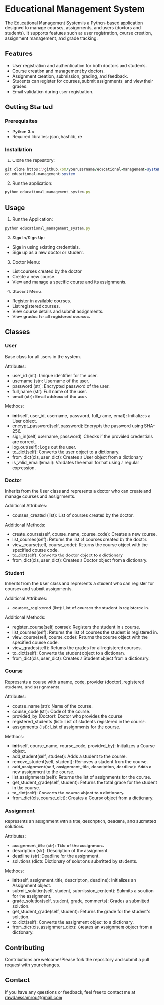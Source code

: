 
# Educational Management System

The Educational Management System is a Python-based application designed to manage courses, assignments, and users (doctors and students). It supports features such as user registration, course creation, assignment management, and grade tracking.

## Features

- User registration and authentication for both doctors and students.
- Course creation and management by doctors.
- Assignment creation, submission, grading, and feedback.
- Students can register for courses, submit assignments, and view their grades.
- Email validation during user registration.

## Getting Started
### Prerequisites
- Python 3.x
- Required libraries: json, hashlib, re
### Installation
1. Clone the repository:
```ruby
git clone https://github.com/yourusername/educational-management-system.git
cd educational-management-system
```
 2. Run the application:

 ```ruby
python educational_management_system.py
``` 
## Usage
1. Run the Application:

 ```ruby
python educational_management_system.py
``` 
2. Sign In/Sign Up:

- Sign in using existing credentials.
- Sign up as a new doctor or student.

3. Doctor Menu:

- List courses created by the doctor.
- Create a new course.
- View and manage a specific course and its assignments.

4. Student Menu:

- Register in available courses.
- List registered courses.
- View course details and submit assignments.
- View grades for all registered courses.

## Classes
### User
Base class for all users in the system.

Attributes: 

- user_id (int): Unique identifier for the user.
- username (str): Username of the user.
- password (str): Encrypted password of the user.
- full_name (str): Full name of the user.
- email (str): Email address of the user.

Methods:

- __init__(self, user_id, username, password, full_name, email): Initializes a User object.
- encrypt_password(self, password): Encrypts the password using SHA-256.
- sign_in(self, username, password): Checks if the provided credentials are correct.
- log_out(self): Logs out the user.
- to_dict(self): Converts the user object to a dictionary.
- from_dict(cls, user_dict): Creates a User object from a dictionary.
- is_valid_email(email): Validates the email format using a regular expression.

### Doctor
Inherits from the User class and represents a doctor who can create and manage courses and assignments.

Additional Attributes:

- courses_created (list): List of courses created by the doctor.

Additional Methods:

- create_course(self, course_name, course_code): Creates a new course.
- list_courses(self): Returns the list of courses created by the doctor.
- view_course(self, course_code): Returns the course object with the specified course code.
- to_dict(self): Converts the doctor object to a dictionary.
- from_dict(cls, user_dict): Creates a Doctor object from a dictionary.

### Student
Inherits from the User class and represents a student who can register for courses and submit assignments.

Additional Attributes:

- courses_registered (list): List of courses the student is registered in.

Additional Methods:

- register_course(self, course): Registers the student in a course.
- list_courses(self): Returns the list of courses the student is registered in.
- view_course(self, course_code): Returns the course object with the specified course code.
- view_grades(self): Returns the grades for all registered courses.
- to_dict(self): Converts the student object to a dictionary.
- from_dict(cls, user_dict): Creates a Student object from a dictionary.

### Course
Represents a course with a name, code, provider (doctor), registered students, and assignments.

Attributes:

- course_name (str): Name of the course.
- course_code (str): Code of the course.
- provided_by (Doctor): Doctor who provides the course.
- registered_students (list): List of students registered in the course.
- assignments (list): List of assignments for the course.

Methods:

- __init__(self, course_name, course_code, provided_by): Initializes a Course object.
- add_student(self, student): Adds a student to the course.
- remove_student(self, student): Removes a student from the course.
- add_assignment(self, assignment_title, description, deadline): Adds a new assignment to the course.
- list_assignments(self): Returns the list of assignments for the course.
- get_student_grade(self, student): Returns the total grade for the student in the course.
- to_dict(self): Converts the course object to a dictionary.
- from_dict(cls, course_dict): Creates a Course object from a dictionary.

### Assignment
Represents an assignment with a title, description, deadline, and submitted solutions.

Attributes:

- assignment_title (str): Title of the assignment.
- description (str): Description of the assignment.
- deadline (str): Deadline for the assignment.
- solutions (dict): Dictionary of solutions submitted by students.

Methods:

- __init__(self, assignment_title, description, deadline): Initializes an Assignment object.
- submit_solution(self, student, submission_content): Submits a solution for the assignment.
- grade_solution(self, student, grade, comments): Grades a submitted solution.
- get_student_grade(self, student): Returns the grade for the student's solution.
- to_dict(self): Converts the assignment object to a dictionary.
- from_dict(cls, assignment_dict): Creates an Assignment object from a dictionary.

## Contributing
Contributions are welcome! Please fork the repository and submit a pull request with your changes.

## Contact
If you have any questions or feedback, feel free to contact me at rawdaessamrou@gmail.com